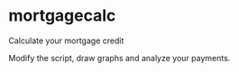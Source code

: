 # mortgagecalc
Calculate your mortgage credit

Modify the script, draw graphs and analyze your payments.

